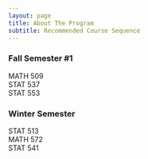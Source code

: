 ```yaml
---
layout: page
title: About The Program
subtitle: Recommended Course Sequence
---
```


### Fall Semester #1  
MATH 509  
STAT 537  
STAT 553  
  
  
### Winter Semester  
STAT 513  
MATH 572  
STAT 541  

